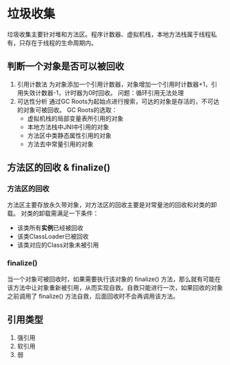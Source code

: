 # 垃圾收集

垃圾收集主要针对堆和方法区。程序计数器、虚拟机栈，本地方法栈属于线程私有，只存在于线程的生命周期内。

## 判断一个对象是否可以被回收
1. 引用计数法
    为对象添加一个引用计数器，对象增加一个引用时计数器+1，引用失效计数器-1，计时器为0时回收。
    问题：循环引用无法处理
2. 可达性分析
    通过GC Roots为起始点进行搜索，可达的对象是存活的，不可达的对象可被回收。
    GC Roots的选取：
    * 虚拟机栈的局部变量表所引用的对象
    * 本地方法栈中JNI中引用的对象
    * 方法区中类静态属性引用的对象
    * 方法去中常量引用的对象

## 方法区的回收 & finalize()

### 方法区的回收
方法区主要存放永久带对象，对方法区的回收主要是对常量池的回收和对类的卸载。
对类的卸载需满足一下条件：
* 该类所有**实例**已经被回收
* 该类ClassLoader已被回收
* 该类对应的Class对象未被引用

### finalize()

当一个对象可被回收时，如果需要执行该对象的 finalize() 方法，那么就有可能在该方法中让对象重新被引用，从而实现自救。自救只能进行一次，如果回收的对象之前调用了 finalize() 方法自救，后面回收时不会再调用该方法。

## 引用类型
1. 强引用
2. 软引用
3. 弱
